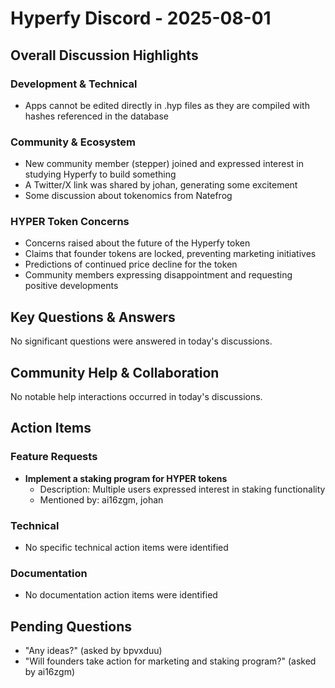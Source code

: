 # Hyperfy Discord - 2025-08-01

## Overall Discussion Highlights

### Development & Technical
- Apps cannot be edited directly in .hyp files as they are compiled with hashes referenced in the database

### Community & Ecosystem
- New community member (stepper) joined and expressed interest in studying Hyperfy to build something
- A Twitter/X link was shared by johan, generating some excitement
- Some discussion about tokenomics from Natefrog

### HYPER Token Concerns
- Concerns raised about the future of the Hyperfy token
- Claims that founder tokens are locked, preventing marketing initiatives
- Predictions of continued price decline for the token
- Community members expressing disappointment and requesting positive developments

## Key Questions & Answers
No significant questions were answered in today's discussions.

## Community Help & Collaboration
No notable help interactions occurred in today's discussions.

## Action Items

### Feature Requests
- **Implement a staking program for HYPER tokens**
  - Description: Multiple users expressed interest in staking functionality
  - Mentioned by: ai16zgm, johan

### Technical
- No specific technical action items were identified

### Documentation
- No documentation action items were identified

## Pending Questions
- "Any ideas?" (asked by bpvxduu)
- "Will founders take action for marketing and staking program?" (asked by ai16zgm)